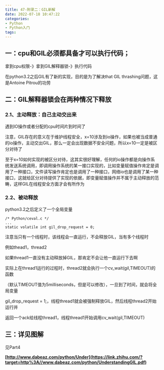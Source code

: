 ```yaml
---
title: 47-附录二：GIL新解
date: 2022-07-18 10:47:22
categories:
- Python
- Python入门
tags:
---
```


## **一：cpu和GIL必须都具备才可以执行代码；**

 拿到cpu权限-》拿到GIL解释器锁-》执行代码

 在python3.2之后GIL有了新的实现，目的是为了解决that GIL thrashing问题，这是Antoine Pitrou的功劳

## **二：GIL解释器锁会在两种情况下释放**

### **2.1、主动释放：自己主动交出来**

遇到IO操作或者分配的cpu时间片到时间了

注意，GIL存在的意义在于维护线程安全，x=10涉及到io操作，如果也被当成普通的io操作，主动交出GIL，那么一定会出现数据不安全问题，所以x=10一定是被区分对待了

至于x=10如何实现的被区分对待，这其实很好理解，任何的io操作都是向操作系统发送系统调用，即调用操作系统的某一接口实现的，比如变量赋值操作肯定是调用了一种接口，文件读写操作肯定也是调用了一种接口，网络io也是调用了某一种接口，这就给区分对待提供了实现的依据，即变量赋值操作并不属于主动释放的范畴，这样GIL在线程安全方面才会有所作为

### **2.2、被动释放**

python3.2之后定义了一个全局变量

```text
/* Python/ceval.c */
...
static volatile int gil_drop_request = 0;
```

注意当只有一个线程时，该线程会一直运行，不会释放GIL，当有多个线程时

例如thead1，thread2

如果thread1一直没有主动释放掉GIL，那肯定不会让他一直运行下去啊

实际上在thread1运行的过程时，thread2就会执行一个cv_wait(gil,TIMEOUT)的函数

（默认TIMEOUT值为5milliseconds，但是可以修改），一旦到了时间，就会将全局变量

gil_drop_request = 1;，线程thread1就会被强制释放GIL，然后线程thread2开始运行并

返回一个ack给线程thread1，线程thread1开始调用cv_wait(gil,TIMEOUT)

## **三：详见图解**

见Part4

**[http://www.dabeaz.com/python/Under](https://link.zhihu.com/?target=http%3A//www.dabeaz.com/python/UnderstandingGIL.pdf)**